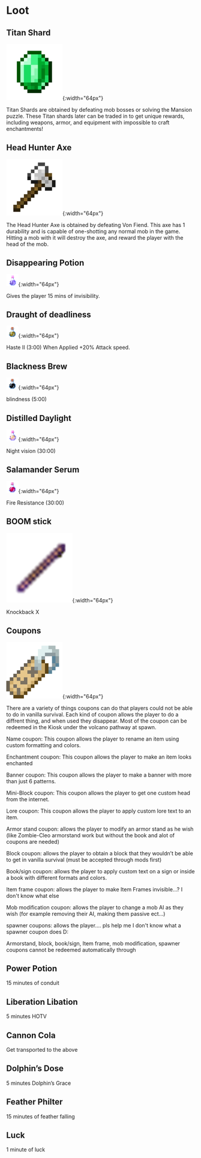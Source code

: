 # Loot

## Titan Shard

![Titan Shard](./loot/titan-shard.png){:width="64px"}

Titan Shards are obtained by defeating mob bosses or solving the Mansion puzzle. These Titan shards later can be traded in to get unique rewards, including weapons, armor, and equipment with impossible to craft enchantments! 

## Head Hunter Axe

![Head Hunter Axe](./loot/head-hunter-axe.png){:width="64px"}

The Head Hunter Axe is obtained by defeating Von Fiend. This axe has 1 durability and is capable of one-shotting any normal mob in the game. Hitting a mob with it will destroy the axe, and reward the player with the head of the mob.

## Disappearing Potion

![Disappearing Potion](./loot/disappearing-potion.png){:width="64px"}

Gives the player 15 mins of invisibility.

## Draught of deadliness

![Draught of Deadliness](./loot/draught-of-deadliness.png){:width="64px"}

Haste II (3:00)
When Applied +20% Attack speed.

## Blackness Brew

![Blackness Brew](./loot/blackness-brew.png){:width="64px"}

blindness (5:00)

## Distilled Daylight

![Daylight Distilled](./loot/daylight-distilled.png){:width="64px"}

Night vision (30:00)

## Salamander Serum

![Salamander Serum](./loot/salamander-serum.png){:width="64px"}

Fire Resistance (30:00)

## BOOM stick

![BOOM stick](./loot/boomstick.png){:width="64px"}

Knockback X

## Coupons

![Coupon](./loot/coupon.png){:width="64px"}

There are a variety of things coupons can do that players could not be able to do in vanilla survival. Each kind of coupon allows the player to do a diffrent thing, and when used they disappear. Most of the coupon can be redeemed in the Kiosk under the volcano pathway at spawn.

Name coupon: This coupon allows the player to rename an item using custom formatting and colors.

Enchantment coupon: This coupon allows the player to make an item looks enchanted

Banner coupon: This coupon allows the player to make a banner with more than just 6 patterns.

Mini-Block coupon: This coupon allows the player to get one custom head from the internet.

Lore coupon: This coupon allows the player to apply custom lore text to an item.

Armor stand coupon: allows the player to modify an armor stand as he wish (like Zombie-Cleo armorstand work but without the book and alot of coupons are needed)

Block coupon: allows the player to obtain a block that they wouldn’t be able to get in vanilla survival (must be accepted through mods first)

Book/sign coupon: allows the player to apply custom text on a sign or inside a book with different formats and colors.

Item frame coupon: allows the player to make Item Frames invisible…? I don't know what else

Mob modification coupon: allows the player to change a mob AI as they wish (for example removing their AI, making them passive ect…)

spawner coupons: allows the player…. pls help me I don't know what a spawner coupon does D:

Armorstand, block, book/sign, Item frame, mob modification, spawner coupons cannot be redeemed automatically through 

## Power Potion

15 minutes of conduit

## Liberation Libation 

5 minutes HOTV

## Cannon Cola

Get transported to the above

## Dolphin’s Dose 

5 minutes Dolphin’s Grace

## Feather Philter

15 minutes of feather falling

## Luck

1 minute of luck

